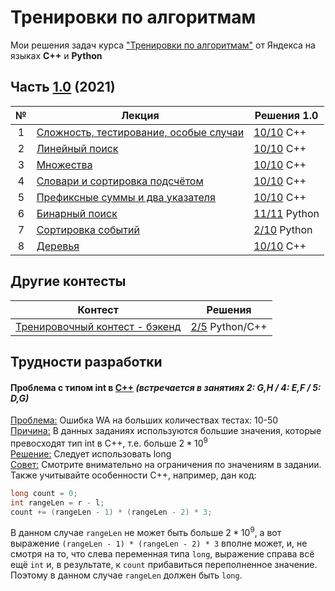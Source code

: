 # Тренировки по алгоритмам
Мои решения задач курса ["Тренировки по алгоритмам"](https://yandex.ru/yaintern/algorithm-training_1) от Яндекса на языках **C++** и **Python**

## Часть [1.0](https://yandex.ru/yaintern/algorithm-training_1) (2021)
| № | Лекция | Решения 1.0 |
| :-: | - | - |
| 1 | [Сложность, тестирование, особые случаи](https://youtu.be/QLhqYNsPIVo) | [10/10](/training_1.0/1_complexity/) C++ |
| 2 | [Линейный поиск](https://youtu.be/SKwB41FrGgU) | [10/10](/training_1.0/2_linear%20search/) C++ |
| 3 | [Множества](https://youtu.be/PUpmV2ieIHA) | [10/10](/training_1.0/3_set/) C++ |
| 4 | [Словари и сортировка подсчётом](https://youtu.be/Nb5mW1yWVSs) | [10/10](/training_1.0/4_dictionaries/) C++ |
| 5 | [Префиксные суммы и два указателя](https://youtu.be/de28y8Dcvkg) | [10/10](/training_1.0/5_prefix%20sum) C++ |
| 6 | [Бинарный поиск](https://youtu.be/YENpZexHfuk) | [11/11](/training_1.0/6_binary%20search) Python |
| 7 | [Сортировка событий](https://youtu.be/hGixDBO-p6Q) | [2/10](/training_1.0/7_event%20sorting) Python |
| 8 | [Деревья](https://youtu.be/lEJzqHgyels) | [10/10](/training_1.0/8_trees) C++ |

## Другие контесты
| Контест | Решения |
| - | - |
| [Тренировочный контест - бэкенд](https://contest.yandex.ru/contest/50668/) | [2/5](/training_backend) Python/C++ |

## Трудности разработки
#### Проблема с типом int в [C++](https://www.youtube.com/shorts/yV0heEXVKjY) *(встречается в занятиях 2: G,H / 4: E,F / 5: D,G)*
<ins>Проблема:</ins> Ошибка WA на больших количествах тестах: 10-50\
<ins>Причина:</ins> В данных заданиях используются большие значения, которые превосходят тип int в C++, т.е. больше $2*10^9$\
<ins>Решение:</ins> Следует использовать long\
<ins>Совет:</ins> Смотрите внимательно на ограничения по значениям в задании. Также учитывайте особенности C++, например, дан код:
```C++
long count = 0;
int rangeLen = r - l;
count += (rangeLen - 1) * (rangeLen - 2) * 3;
```
В данном случае `rangeLen` не может быть больше $2*10^9$, а вот выражение `(rangeLen - 1) * (rangeLen - 2) * 3` вполне может, и, не смотря на то, что слева переменная типа `long`, выражение справа всё ещё `int` и, в результате, к `count` прибавиться переполненное значение. Поэтому в данном случае `rangeLen` должен быть `long`.

